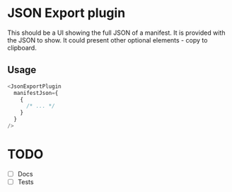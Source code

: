 # JSON Export plugin

This should be a UI showing the full JSON of a manifest. It is provided with
the JSON to show. It could present other optional elements - copy to clipboard.

## Usage

```js
<JsonExportPlugin
  manifestJson={
    {
      /* ... */
    }
  }
/>
```

# TODO

- [ ] Docs
- [ ] Tests
